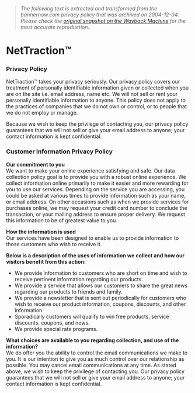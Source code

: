 > *The following text is extracted and transformed from the bannernow.com privacy policy that was archived on 2004-12-04. Please check the [original snapshot on the Wayback Machine](https://web.archive.org/web/20041204122029id_/http%3A//www.bannernow.com/privacy-policy.php) for the most accurate reproduction.*

# NetTraction™

### Privacy Policy

NetTraction™ takes your privacy seriously. Our privacy policy covers our treatment of personally identifiable information given or collected when you are on the site i.e. email address, name etc. We will not sell or rent your personally identifiable information to anyone. This policy does not apply to the practices of companies that we do not own or control, or to people that we do not employ or manage.

Because we wish to keep the privilege of contacting you, our privacy policy guarantees that we will not sell or give your email address to anyone; your contact information is kept confidential.

### Customer Information Privacy Policy

**Our commitment to you**  
We want to make your online experience satisfying and safe. Our data collection policy goal is to provide you with a robust online experience. We collect information online primarily to make it easier and more rewarding for you to use our services. Depending on the service you are accessing, you could be asked at various times to provide information such as your name, or email address. On other occasions such as when we provide services for purchases online, we may request your credit card number to conclude the transaction, or your mailing address to ensure proper delivery. We request this information to be of greatest value to you.

**How the information is used**  
Our services have been designed to enable us to provide information to those customers who wish to receive it.

**Below is a description of the uses of information we collect and how our visitors benefit from this action:**

  * We provide information to customers who are short on time and wish to receive pertinent information regarding our products.
  * We provide a service that allows our customers to share the great news regarding our products to friends and family.
  * We provide a newsletter that is sent out periodically for customers who wish to receive our product information, coupons, discounts, and other information.
  * Sporadically customers will qualify to win free products, service discounts, coupons, and news.
  * We provide special rate programs.

  
**What choices are available to you regarding collection, and use of the information?**  
We do offer you the ability to control the email communications we make to you. It is our intention to give you as much control over our relationship as possible. You may cancel email communications at any time. As stated above, we wish to keep the privilege of contacting you. Our privacy policy guarantees that we will not sell or give your email address to anyone; your contact information is kept confidential.  

